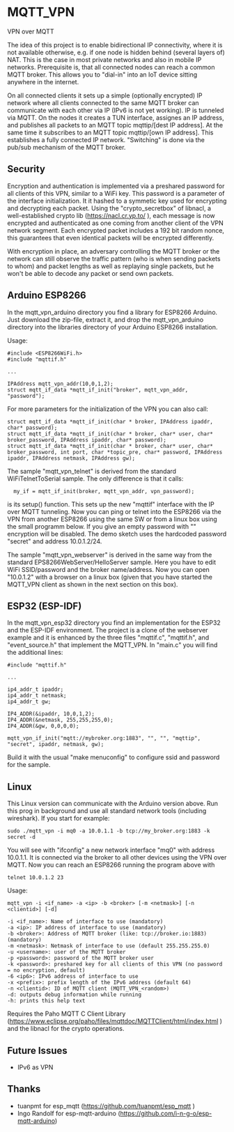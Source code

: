 # MQTT_VPN
VPN over MQTT

The idea of this project is to enable bidirectional IP connectivity, where it is not available otherwise, e.g. if one node is hidden behind (several layers of) NAT. This is the case in most private networks and also in mobile IP networks. Prerequisite is, that all connected nodes can reach a common MQTT broker. This allows you to "dial-in" into an IoT device sitting anywhere in the internet.

On all connected clients it sets up a simple (optionally encrypted) IP network where all clients connected to the same MQTT broker can communicate with each other via IP (IPv6 is not yet working). IP is tunneled via MQTT. On the nodes it creates a TUN interface, assignes an IP address, and publishes all packets to an MQTT topic mqttip/[dest IP address]. At the same time it subscribes to an MQTT topic mqttip/[own IP address]. This establishes a fully connected IP network. "Switching" is done via the pub/sub mechanism of the MQTT broker.

## Security
Encryption and authentication is implemented via a preshared password for all clients of this VPN, similar to a WiFi key. This password is a parameter of the interface initialization. It it hashed to a symmetic key used for encrypting and decrypting each packet. Using the "crypto_secretbox" of libnacl, a well-established crypto lib (https://nacl.cr.yp.to/ ), each message is now encrypted and authenticated as one coming from another client of the VPN network segment. Each encrypted packet includes a 192 bit random nonce, this guarantees that even identical packets will be encrypted differently.

With encryption in place, an adversary controlling the MQTT broker or the network can still observe the traffic pattern (who is when sending packets to whom) and packet lengths as well as replaying single packets, but he won't be able to decode any packet or send own packets.

## Arduino ESP8266
In the mqtt_vpn_arduino directory you find a library for ESP8266 Arduino. Just download the zip-file, extract it, and drop the mqtt_vpn_arduino directory into the libraries directory of your Arduino ESP8266 installation.

Usage:
```
#include <ESP8266WiFi.h>
#include "mqttif.h"

...

IPAddress mqtt_vpn_addr(10,0,1,2);
struct mqtt_if_data *mqtt_if_init("broker", mqtt_vpn_addr, "password");
```

For more parameters for the initialization of the VPN you can also call:
```
struct mqtt_if_data *mqtt_if_init(char * broker, IPAddress ipaddr, char* password);
struct mqtt_if_data *mqtt_if_init(char * broker, char* user, char* broker_password, IPAddress ipaddr, char* password);
struct mqtt_if_data *mqtt_if_init(char * broker, char* user, char* broker_password, int port, char *topic_pre, char* password, IPAddress ipaddr, IPAddress netmask, IPAddress gw);

```

The sample "mqtt_vpn_telnet" is derived from the standard WiFiTelnetToSerial sample. The only difference is that it calls:
```
  my_if = mqtt_if_init(broker, mqtt_vpn_addr, vpn_password);
```
is its setup() function. This sets up the new "mqttif" interface with the IP over MQTT tunneling. Now you can ping or telnet into the ESP8266 via the VPN from another ESP8266 using the same SW or from a linux box using the small programm below. If you give an empty password with "" encryption will be disabled. The demo sketch uses the hardcoded password "secret" and address 10.0.1.2/24. 

The sample "mqtt_vpn_webserver" is derived in the same way from the standard EPS8266WebServer/HelloServer sample. Here you have to edit WiFi SSID/password and the broker name/address. Now you can open "10.0.1.2" with a browser on a linux box (given that you have started the MQTT_VPN client as shown in the next section on this box).

## ESP32 (ESP-IDF)

In the mqtt_vpn_esp32 directory you find an implementation for the ESP32 and the ESP-IDF environment. The project is a clone of the webserver example and it is enhanced by the three files "mqttif.c", "mqttif.h", and "event_source.h" that implement the MQTT_VPN. In "main.c" you will find the additional lines:
```
#include "mqttif.h"

...

ip4_addr_t ipaddr;
ip4_addr_t netmask;
ip4_addr_t gw;

IP4_ADDR(&ipaddr, 10,0,1,2);
IP4_ADDR(&netmask, 255,255,255,0);
IP4_ADDR(&gw, 0,0,0,0);

mqtt_vpn_if_init("mqtt://mybroker.org:1883", "", "", "mqttip", "secret", ipaddr, netmask, gw);
```

Build it with the usual "make menuconfig" to configure ssid and password for the sample.

## Linux

This Linux version can communicate with the Arduino version above. Run this prog in background and use all standard network tools (including wireshark).
If you start for example:
```
sudo ./mqtt_vpn -i mq0 -a 10.0.1.1 -b tcp://my_broker.org:1883 -k secret -d
```
You will see with "ifconfig" a new network interface "mq0" with address 10.0.1.1. It is connected via the broker to all other devices using the VPN over MQTT. Now you can reach an ESP8266 running the program above with
```
telnet 10.0.1.2 23
```

Usage:
```
mqtt_vpn -i <if_name> -a <ip> -b <broker> [-m <netmask>] [-n <clientid>] [-d]

-i <if_name>: Name of interface to use (mandatory)
-a <ip>: IP address of interface to use (mandatory)
-b <broker>: Address of MQTT broker (like: tcp://broker.io:1883) (mandatory)
-m <netmask>: Netmask of interface to use (default 255.255.255.0)
-u <username>: user of the MQTT broker
-p <password>: password of the MQTT broker user
-k <password>: preshared key for all clients of this VPN (no password = no encryption, default)
-6 <ip6>: IPv6 address of interface to use
-x <prefix>: prefix length of the IPv6 address (default 64)
-n <clientid>: ID of MQTT client (MQTT_VPN_<random>)
-d: outputs debug information while running
-h: prints this help text
```

Requires the Paho MQTT C Client Library (https://www.eclipse.org/paho/files/mqttdoc/MQTTClient/html/index.html ) and the libnacl for the crypto operations.

## Future Issues
- IPv6 as VPN

## Thanks
- tuanpmt for esp_mqtt (https://github.com/tuanpmt/esp_mqtt )
- Ingo Randolf for esp-mqtt-arduino (https://github.com/i-n-g-o/esp-mqtt-arduino)
